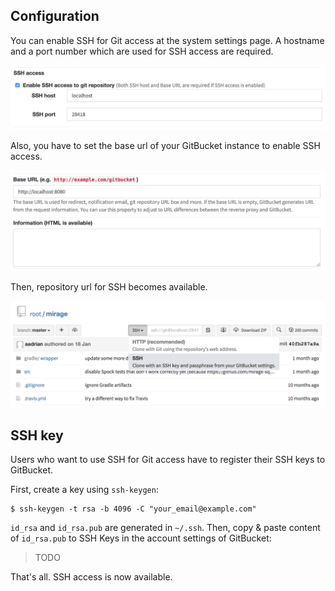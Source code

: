 ## Configuration

You can enable SSH for Git access at the system settings page. A hostname and a port number which are used for SSH access are required.

![SSH configuration](ssh_configuration1.png)

Also, you have to set the base url of your GitBucket instance to enable SSH access.

![Base URL is required](ssh_configuration2.png)

Then, repository url for SSH becomes available.

![SSH became available](ssh_configuration3.png)

## SSH key

Users who want to use SSH for Git access have to register their SSH keys to GitBucket.

First, create a key using `ssh-keygen`:

```
$ ssh-keygen -t rsa -b 4096 -C "your_email@example.com"
```

`id_rsa` and `id_rsa.pub` are generated in `~/.ssh`. Then, copy & paste content of `id_rsa.pub` to SSH Keys in the account settings of GitBucket: 

> TODO

That's all. SSH access is now available.
